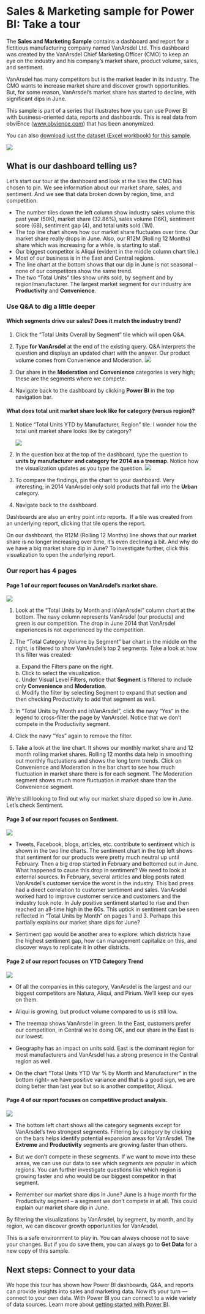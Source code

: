 ﻿<properties
   pageTitle="Sales & Marketing sample for Power BI: Take a tour"
   description="Sales & Marketing sample for Power BI: Take a tour"
   services="powerbi"
   documentationCenter=""
   authors="mihart"
   manager="mblythe"
   editor=""
   tags=""/>

<tags
   ms.service="powerbi"
   ms.devlang="NA"
   ms.topic="article"
   ms.tgt_pltfrm="NA"
   ms.workload="powerbi"
   ms.date="10/16/2015"
   ms.author="mihart"/>

# Sales & Marketing sample for Power BI: Take a tour  

The **Sales and Marketing Sample** contains a dashboard and report for a fictitious manufacturing company named VanArsdel Ltd. This dashboard was created by the VanArsdel Chief Marketing Officer (CMO) to keep an eye on the industry and his company’s market share, product volume, sales, and sentiment.

VanArsdel has many competitors but is the market leader in its industry. The CMO wants to increase market share and discover growth opportunities. But, for some reason, VanArsdel’s market share has started to decline, with significant dips in June.

This sample is part of a series that illustrates how you can use Power BI with business-oriented data, reports and dashboards. This is real data from obviEnce (www.obvience.com) that has been anonymized.

You can also [download just the dataset (Excel workbook) for this sample](http://go.microsoft.com/fwlink/?LinkId=528592).

![](media/powerbi-sample-sales-and-marketing-take-a-tour/sales1.png)

## What is our dashboard telling us?  
Let’s start our tour at the dashboard and look at the tiles the CMO has chosen to pin. We see information about our market share, sales, and sentiment. And we see that data broken down by region, time, and competition.

-   The number tiles down the left column show industry sales volume this past year (50K), market share (32.86%), sales volume (16K), sentiment score (68), sentiment gap (4), and total units sold (1M).
-   The top line chart shows how our market share fluctuates over time. Our market share really drops in June. Also, our R12M (Rolling 12 Months) share which was increasing for a while, is starting to stall.
-   Our biggest competitor is Aliqui (evident in the middle column chart tile.)
-   Most of our business is in the East and Central regions.
-   The line chart at the bottom shows that our dip in June is not seasonal – none of our competitors show the same trend.
-   The two “Total Units” tiles show units sold, by segment and by region/manufacturer. The largest market segment for our industry are **Productivity** and **Convenience**.

### Use Q&A to dig a little deeper  
#### Which segments drive our sales? Does it match the industry trend?  
1.  Click the “Total Units Overall by Segment” tile which will open Q&A.

2.  Type **for VanArsdel** at the end of the existing query. Q&A interprets the question and displays an updated chart with the answer. Our product volume comes from Convenience and Moderation.
    ![](media/powerbi-sample-sales-and-marketing-take-a-tour/sales2.png)

3.  Our share in the **Moderation** and **Convenience** categories is very high; these are the segments where we compete.

4.  Navigate back to the dashboard by clicking **Power BI** in the top navigation bar.

#### What does total unit market share look like for category (versus region)?  
1.  Notice “Total Units YTD by Manufacturer, Region” tile. I wonder how the total unit market share looks like by category? 

    ![](media/powerbi-sample-sales-and-marketing-take-a-tour/sales3.png)

2.  In the question box at the top of the dashboard, type the question to **units by manufacturer and category for 2014 as a treemap**. Notice how the visualization updates as you type the question.
    ![](media/powerbi-sample-sales-and-marketing-take-a-tour/sales4.png)

3.  To compare the findings, pin the chart to your dashboard. Very interesting; in 2014 VanArsdel only sold products that fall into the **Urban** category.

4.  Navigate back to the dashboard.

Dashboards are also an entry point into reports.  If a tile was created from an underlying report, clicking that tile opens the report. 

On our dashboard, the R12M (Rolling 12 Months) line shows that our market share is no longer increasing over time, it’s even declining a bit. And why do we have a big market share dip in June? To investigate further, click this visualization to open the underlying report.

### Our report has 4 pages  
#### Page 1 of our report focuses on VanArsdel’s market share.   
![](media/powerbi-sample-sales-and-marketing-take-a-tour/sales5.png)

1.  Look at the “Total Units by Month and isVanArsdel” column chart at the bottom. The navy column represents VanArsdel (our products) and green is our competition. The drop in June 2014 that VanArsdel experiences is not experienced by the competition.

2.  The “Total Category Volume by Segment” bar chart in the middle on the right, is filtered to show VanArsdel’s top 2 segments. Take a look at how this filter was created:  

	a.  Expand the Filters pane on the right.  
    b.  Click to select the visualization.  
    c.  Under Visual Level Filters, notice that **Segment** is filtered to include only **Convenience** and **Moderation**.  
    d.  Modify the filter by selecting Segment to expand that section and then checking Productivity to add that segment as well.  

3.  In “Total Units by Month and isVanArsdel”, click the navy “Yes” in the legend to cross-filter the page by VanArsdel. Notice that we don’t compete in the Productivity segment.

4.  Click the navy “Yes” again to remove the filter.

5.  Take a look at the line chart. It shows our monthly market share and 12 month rolling market shares. Rolling 12 months data help in smoothing out monthly fluctuations and shows the long term trends. Click on Convenience and Moderation in the bar chart to see how much fluctuation in market share there is for each segment. The Moderation segment shows much more fluctuation in market share than the Convenience segment.

We’re still looking to find out why our market share dipped so low in June. Let’s check Sentiment.

#### Page 3 of our report focuses on Sentiment.  
![](media/powerbi-sample-sales-and-marketing-take-a-tour/sales6.png)

-   Tweets, Facebook, blogs, articles, etc. contribute to sentiment which is shown in the two line charts. The sentiment chart in the top left shows that sentiment for our products were pretty much neutral up until February. Then a big drop started in February and bottomed out in June. What happened to cause this drop in sentiment? We need to look at external sources. In February, several articles and blog posts rated VanArsdel’s customer service the worst in the industry. This bad press had a direct correlation to customer sentiment and sales. VanArsdel worked hard to improve customer service and customers and the industry took note. In July positive sentiment started to rise and then reached an all-time high in the 60s. This uptick in sentiment can be seen reflected in “Total Units by Month” on pages 1 and 3. Perhaps this partially explains our market share dips for June?

-   Sentiment gap would be another area to explore: which districts have the highest sentiment gap, how can management capitalize on this, and discover ways to replicate it in other districts.

#### Page 2 of our report focuses on YTD Category Trend  
![](media/powerbi-sample-sales-and-marketing-take-a-tour/sales7.png)

-   Of all the companies in this category, VanArsdel is the largest and our biggest competitors are Natura, Aliqui, and Pirium. We’ll keep our eyes on them.

-   Aliqui is growing, but product volume compared to us is still low.

-   The treemap shows VanArsdel in green. In the East, customers prefer our competition, in Central we’re doing OK, and our share in the East is our lowest.

-   Geography has an impact on units sold. East is the dominant region for most manufacturers and VanArsdel has a strong presence in the Central region as well.

-   On the chart “Total Units YTD Var % by Month and Manufacturer” in the bottom right– we have positive variance and that is a good sign, we are doing better than last year but so is another competitor, Aliqui.

#### Page 4 of our report focuses on competitive product analysis.  
![](media/powerbi-sample-sales-and-marketing-take-a-tour/sales8.png)

-   The bottom left chart shows all the category segments except for VanArsdel’s two strongest segments. Filtering by category by clicking on the bars helps identify potential expansion areas for VanArsdel. The **Extreme** and **Productivity** segments are growing faster than others.

-   But we don’t compete in these segments. If we want to move into these areas, we can use our data to see which segments are popular in which regions. You can further investigate questions like which region is growing faster and who would be our biggest competitor in that segment.

-   Remember our market share dips in June? June is a huge month for the Productivity segment – a segment we don’t compete in at all. This could explain our market share dip in June.

By filtering the visualizations by VanArsdel, by segment, by month, and by region, we can discover growth opportunities for VanArsdel.

This is a safe environment to play in. You can always choose not to save your changes. But if you do save them, you can always go to **Get Data** for a new copy of this sample.

## Next steps: Connect to your data  
We hope this tour has shown how Power BI dashboards, Q&A, and reports can provide insights into sales and marketing data. Now it’s your turn — connect to your own data. With Power BI you can connect to a wide variety of data sources. Learn more about [getting started with Power BI](https://support.office.com/article/Get-Started-with-Power-BI-Preview-0f0237e2-f74f-49ab-82ea-1990c3c3deb8).  
